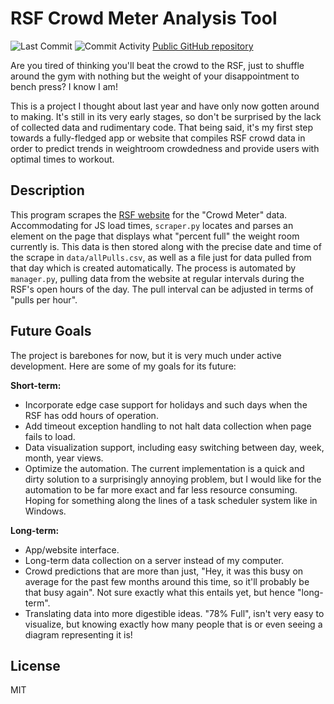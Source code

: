 # RSF Crowd Meter Analysis Tool
![Last Commit](https://img.shields.io/github/last-commit/AidanPraytor/rsf-crowd-analysis)
![Commit Activity](https://img.shields.io/github/commit-activity/w/AidanPraytor/rsf-crowd-analysis)
[Public GitHub repository][git]

Are you tired of thinking you'll beat the crowd to the RSF, just to shuffle around the gym with nothing but the weight of your disappointment to bench press? I know I am!

This is a project I thought about last year and have only now gotten around to making. It's still in its very early stages, so don't be surprised by the lack of collected data and rudimentary code. That being said, it's my first step towards a fully-fledged app or website that compiles RSF crowd data in order to predict trends in weightroom crowdedness and provide users with optimal times to workout.

## Description
This program scrapes the [RSF website][rsf] for the "Crowd Meter" data. Accommodating for JS load times, `scraper.py` locates and parses an element on the page that displays what "percent full" the weight room currently is. This data is then stored along with the precise date and time of the scrape in `data/allPulls.csv`, as well as a file just for data pulled from that day which is created automatically. The process is automated by `manager.py`, pulling data from the website at regular intervals during the RSF's open hours of the day. The pull interval can be adjusted in terms of "pulls per hour".

## Future Goals
The project is barebones for now, but it is very much under active development. Here are some of my goals for its future:

**Short-term:**
- Incorporate edge case support for holidays and such days when the RSF has odd hours of operation.
- Add timeout exception handling to not halt data collection when page fails to load.
- Data visualization support, including easy switching between day, week, month, year views.
- Optimize the automation. The current implementation is a quick and dirty solution to a surprisingly annoying problem, but I would like for the automation to be far more exact and far less resource consuming. Hoping for something along the lines of a task scheduler system like in Windows.

**Long-term:**
- App/website interface.
- Long-term data collection on a server instead of my computer.
- Crowd predictions that are more than just, "Hey, it was this busy on average for the past few months around this time, so it'll probably be that busy again". Not sure exactly what this entails yet, but hence "long-term".
- Translating data into more digestible ideas. "78% Full", isn't very easy to visualize, but knowing exactly how many people that is or even seeing a diagram representing it is!

## License

MIT

   [git]: <https://github.com/AidanPraytor/rsf-crowd-analysis.git>
   [rsf]: <https://recsports.berkeley.edu/rsf-weight-room-crowd-meter/>

